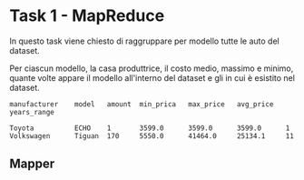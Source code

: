 # Task 1 - MapReduce

In questo task viene chiesto di raggruppare per modello tutte le auto del dataset.


Per ciascun modello, la casa produttrice, il costo medio, massimo e minimo, quante volte appare il modello all'interno del dataset e gli in cui è esistito nel dataset.

```
manufacturer    model   amount  min_prica   max_price   avg_price   years_range

Toyota	        ECHO	1	    3599.0	    3599.0	    3599.0	    1
Volkswagen	    Tiguan	170	    5550.0	    41464.0	    25134.1	    11
```

## Mapper


